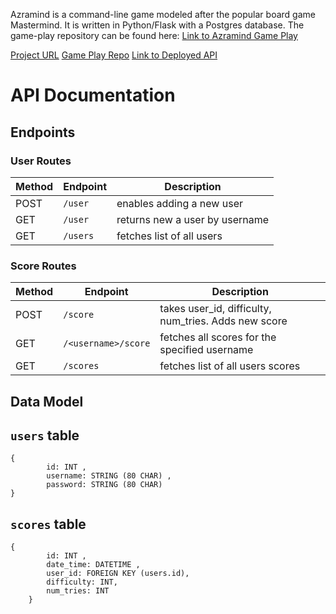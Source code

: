 Azramind is a command-line game modeled after the popular board game Mastermind. It is written in Python/Flask with a Postgres database. The game-play repository can be found here: [Link to Azramind Game Play](https://github.com/azra-mind/game-azramind)

[Project URL](https://github.com/azra-mind)
[Game Play Repo](https://github.com/azra-mind/game-azramind)
[Link to Deployed API](https://azramind.herokuapp.com/)

# API Documentation

## Endpoints

### User Routes

| Method | Endpoint | Description                    |
| ------ | -------- | ------------------------------ |
| POST   | `/user`  | enables adding a new user      |
| GET    | `/user`  | returns new a user by username |
| GET    | `/users` | fetches list of all users      |

### Score Routes

| Method | Endpoint            | Description                                          |
| ------ | ------------------- | ---------------------------------------------------- |
| POST   | `/score`            | takes user_id, difficulty, num_tries. Adds new score |
| GET    | `/<username>/score` | fetches all scores for the specified username        |
| GET    | `/scores`           | fetches list of all users scores                     |

## Data Model

## `users` table

```
{
        id: INT ,
        username: STRING (80 CHAR) ,
        password: STRING (80 CHAR)
}
```

## `scores` table

```
{
        id: INT ,
        date_time: DATETIME ,
        user_id: FOREIGN KEY (users.id),
        difficulty: INT,
        num_tries: INT
    }
```

